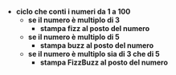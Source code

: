 - **ciclo che conti i numeri da 1 a 100**
    - **se il numero è multiplo di 3**
        - **stampa fizz al posto del numero** 
    - **se il numero è multiplo di 5**
        - **stampa buzz al posto del numero** 
    - **se il numero è multiplo sia di 3 che di 5**
        - **stampa FizzBuzz al posto del numero** 
    